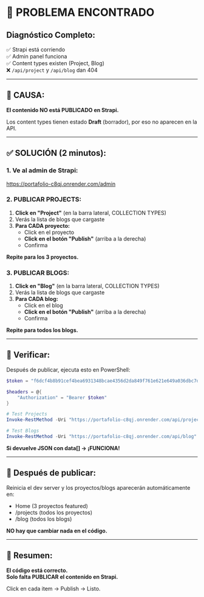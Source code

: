 # 🔴 PROBLEMA ENCONTRADO

## Diagnóstico Completo:
✅ Strapi está corriendo  
✅ Admin panel funciona  
✅ Content types existen (Project, Blog)  
❌ `/api/project` y `/api/blog` dan 404  

---

## 🎯 CAUSA:

**El contenido NO está PUBLICADO en Strapi.**

Los content types tienen estado **Draft** (borrador), por eso no aparecen en la API.

---

## ✅ SOLUCIÓN (2 minutos):

### 1. Ve al admin de Strapi:
https://portafolio-c8qj.onrender.com/admin

### 2. PUBLICAR PROJECTS:

1. **Click en "Project"** (en la barra lateral, COLLECTION TYPES)
2. Verás la lista de blogs que cargaste
3. **Para CADA proyecto:**
   - Click en el proyecto
   - **Click en el botón "Publish"** (arriba a la derecha)
   - Confirma

**Repite para los 3 proyectos.**

### 3. PUBLICAR BLOGS:

1. **Click en "Blog"** (en la barra lateral, COLLECTION TYPES)
2. Verás la lista de blogs que cargaste  
3. **Para CADA blog:**
   - Click en el blog
   - **Click en el botón "Publish"** (arriba a la derecha)
   - Confirma

**Repite para todos los blogs.**

---

## 🧪 Verificar:

Después de publicar, ejecuta esto en PowerShell:

```powershell
$token = "f6dcf4b8b91cef4bea6931348bcae4356d2da849f761e621e649a036dbc7d1d729d1cc10da5e8db9394b6264c31ab2eaf06835a08b6a6a3d7411664c5aa753288baa64aeac7c2ce6b41645a6b7dfb9c1ad10f7b20e40d3df39e7664d7babfa1234a7eda4f4b1940efc633f4236a65293dbbc3beb0e055b61c3f490480f049301"

$headers = @{
    "Authorization" = "Bearer $token"
}

# Test Projects
Invoke-RestMethod -Uri "https://portafolio-c8qj.onrender.com/api/project" -Headers $headers | ConvertTo-Json

# Test Blogs  
Invoke-RestMethod -Uri "https://portafolio-c8qj.onrender.com/api/blog" -Headers $headers | ConvertTo-Json
```

**Si devuelve JSON con data[] → ¡FUNCIONA!**

---

## 🚀 Después de publicar:

Reinicia el dev server y los proyectos/blogs aparecerán automáticamente en:
- Home (3 proyectos featured)
- /projects (todos los proyectos)
- /blog (todos los blogs)

**NO hay que cambiar nada en el código.**

---

## 📌 Resumen:

**El código está correcto.**  
**Solo falta PUBLICAR el contenido en Strapi.**

Click en cada item → Publish → Listo.
